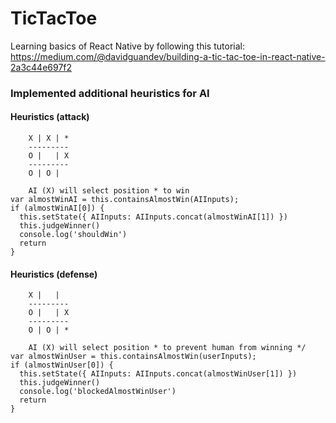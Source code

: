 # TicTacToe
Learning basics of React Native by following this tutorial: https://medium.com/@davidguandev/building-a-tic-tac-toe-in-react-native-2a3c44e697f2

### Implemented additional heuristics for AI

#### Heuristics (attack)
        X | X | *
        ---------
        O |   | X
        ---------
        O | O |

        AI (X) will select position * to win
    var almostWinAI = this.containsAlmostWin(AIInputs);
    if (almostWinAI[0]) {
      this.setState({ AIInputs: AIInputs.concat(almostWinAI[1]) })
      this.judgeWinner()
      console.log('shouldWin')
      return
    }


#### Heuristics (defense)
        X |   |
        ---------
        O |   | X
        ---------
        O | O | *

        AI (X) will select position * to prevent human from winning */
    var almostWinUser = this.containsAlmostWin(userInputs);
    if (almostWinUser[0]) {
      this.setState({ AIInputs: AIInputs.concat(almostWinUser[1]) })
      this.judgeWinner()
      console.log('blockedAlmostWinUser')
      return
    }
